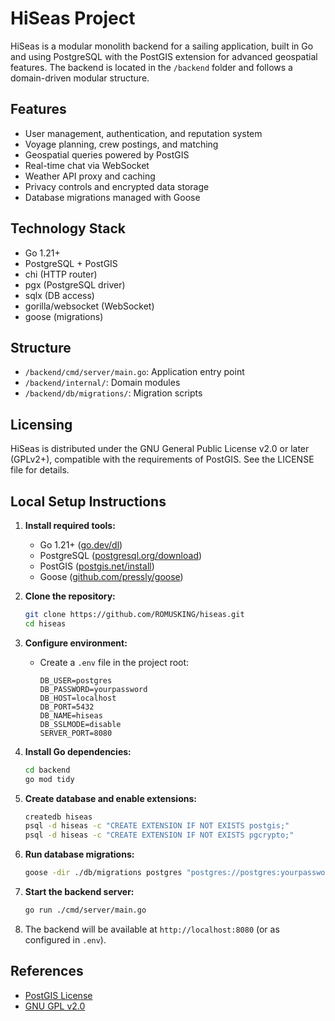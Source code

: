 # HiSeas Project

HiSeas is a modular monolith backend for a sailing application, built in Go and using PostgreSQL with the PostGIS extension for advanced geospatial features. The backend is located in the `/backend` folder and follows a domain-driven modular structure.

## Features
- User management, authentication, and reputation system
- Voyage planning, crew postings, and matching
- Geospatial queries powered by PostGIS
- Real-time chat via WebSocket
- Weather API proxy and caching
- Privacy controls and encrypted data storage
- Database migrations managed with Goose

## Technology Stack
- Go 1.21+
- PostgreSQL + PostGIS
- chi (HTTP router)
- pgx (PostgreSQL driver)
- sqlx (DB access)
- gorilla/websocket (WebSocket)
- goose (migrations)

## Structure
- `/backend/cmd/server/main.go`: Application entry point
- `/backend/internal/`: Domain modules
- `/backend/db/migrations/`: Migration scripts

## Licensing
HiSeas is distributed under the GNU General Public License v2.0 or later (GPLv2+), compatible with the requirements of PostGIS. See the LICENSE file for details.

## Local Setup Instructions
1. **Install required tools:**
   - Go 1.21+ ([go.dev/dl](https://go.dev/dl/))
   - PostgreSQL ([postgresql.org/download](https://www.postgresql.org/download/))
   - PostGIS ([postgis.net/install](https://postgis.net/install/))
   - Goose ([github.com/pressly/goose](https://github.com/pressly/goose))

2. **Clone the repository:**
   ```bash
   git clone https://github.com/ROMUSKING/hiseas.git
   cd hiseas
   ```

3. **Configure environment:**
   - Create a `.env` file in the project root:
     ```env
     DB_USER=postgres
     DB_PASSWORD=yourpassword
     DB_HOST=localhost
     DB_PORT=5432
     DB_NAME=hiseas
     DB_SSLMODE=disable
     SERVER_PORT=8080
     ```

4. **Install Go dependencies:**
   ```bash
   cd backend
   go mod tidy
   ```

5. **Create database and enable extensions:**
   ```bash
   createdb hiseas
   psql -d hiseas -c "CREATE EXTENSION IF NOT EXISTS postgis;"
   psql -d hiseas -c "CREATE EXTENSION IF NOT EXISTS pgcrypto;"
   ```

6. **Run database migrations:**
   ```bash
   goose -dir ./db/migrations postgres "postgres://postgres:yourpassword@localhost:5432/hiseas?sslmode=disable" up
   ```

7. **Start the backend server:**
   ```bash
   go run ./cmd/server/main.go
   ```

8. The backend will be available at `http://localhost:8080` (or as configured in `.env`).

## References
- [PostGIS License](https://github.com/postgis/postgis/blob/master/LICENSE.TXT)
- [GNU GPL v2.0](https://www.gnu.org/licenses/old-licenses/gpl-2.0.html)
